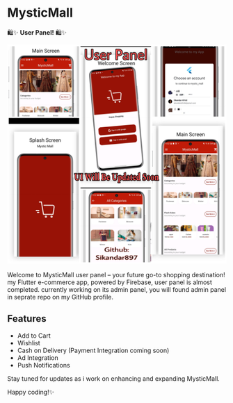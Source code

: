 # MysticMall

🛍️✨ **User Panel!** 🛍️✨

![](https://raw.githubusercontent.com/Sikandar897/mystic_mall/working/assets/images/Picsart_24-01-18_23-18-03-140.jpg)

Welcome to MysticMall user panel – your future go-to shopping destination! my Flutter e-commerce app, powered by Firebase, user panel is almost completed. currently working on its admin panel, you will found admin panel in seprate repo on my GitHub profile.  

## Features

- Add to Cart
- Wishlist
- Cash on Delivery (Payment Integration coming soon)
- Ad Integration
- Push Notifications

Stay tuned for updates as i work on enhancing and expanding MysticMall.

Happy coding!✨
